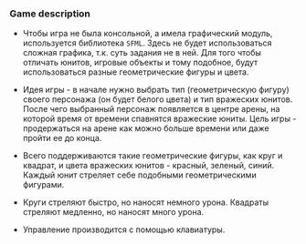 ### Game description

* Чтобы игра не была консольной, а имела графический модуль, используется библиотека `SFML`. Здесь не будет использоваться сложная графика, т.к. суть задания не в ней. Для того чтобы отличать юнитов, игровые объекты и тому подобное, будут использоваться разные геометрические фигуры и цвета.

* Идея игры - в начале нужно выбрать тип (геометрическую фигуру) своего персонажа (он будет белого цвета) и тип вражеских юнитов. После чего выбранный персонаж появляется в центре арены, на которой время от времени спавнятся вражеские юниты. Цель игры - продержаться на арене как можно больше времени или даже пройти ее до конца.

* Всего поддерживаются такие геометрические фигуры, как круг и квадрат, и цвета вражеских юнитов - красный, зеленый, синий. Каждый юнит стреляет себе подобными геометрическими фигурами.

* Круги стреляют быстро, но наносят немного урона. Квадраты стреляют медленно, но наносят много урона.

* Управление производится с помощью клавиатуры.

